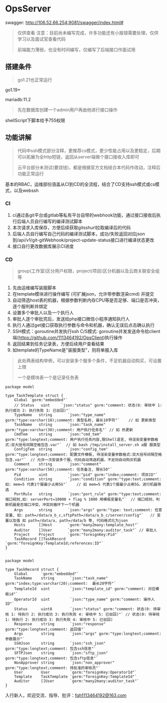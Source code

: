 # OpsServer
swagger: http://106.52.66.254:9081/swagger/index.html#
> 仅供查看
> 注意：目前尚未编写完成，许多功能还有小报错需要处理，仅供学习以及面试官查看代码
>
> 前端能力薄弱，也没有时间编写，仅编写了后端接口作面试用

## 搭建条件

> go1.21也正常运行

go1.19+

mariadb:11.2

> 先在数据库创建一个admin用户再由他进行接口操作

shellScript下脚本给予755权限



## 功能讲解

> 代码中ssh模式部分注释，更推荐cs模式，更少性能占用以及更稳定，后期可以拓展为全http短链，返回从server端做个接口接收入库即可
>
> 云平台部分未测试(要烧钱)，都是根据官方文档结合本代码作改动，注释后功能正常运行

基本的RBAC，运维部份涵盖从CI到CD的全流程，结合了CD支持ssh模式或cs模式，以及webssh

### CI

1. ci通过各git平台或gitlab等私有平台自带的webhook功能，通过接口接收后执行后端人员自行编写的编译测试脚本
2. 本次请求入库保存，方便后续获取gitsshurl拉取编译后的代码
3. 后端人员自行编写自己代码的编译测试脚本，成功/失败返回对应json到/api/v1/git-gitWebhook/project-update-status接口进行编译状态更改
4. 接口自行更改数据库展示CI进度

### CD
> group(工作室)区分用户权限，project(项目)区分机器以及云商关联安全组等
1. 先由运维编写装服脚本
2. 在template模块进行操作编写 (可扩展json，允许带参数渲染cmd)  并提交
3. 自动筛选host表的机器，根据参数判断内存CPU等是否足够、端口是否冲突，逐个服判断并绑定
4. 设置多个审批人以及一个执行人
5. 审批人逐个审批完后，发送给php接口微信小程序通知执行人
6. 执行人通过get接口获取执行参数与命令和机器，确认无误后点击确认执行
7. SSH模式：goroutine并发执行ssh          C/S模式: goroutine并发发送命令给client端(https://github.com/1113464192/OpsClient)执行操作
8. 返回结果到任务记录表，方便后续用户查看结果
9. 如template的TypeName是"装服类型"，则将单服入库

> 此处两表结构举例，可以安装多个服多个条件，不足机器自动购买，可设置上限
>
> 一个是模块表一个是记录任务表

```golang
package model

type TaskTemplate struct {
	Global `gorm:"embedded"`
	// Status   uint     `json:"status" gorm:"comment: 状态(0: 审核中 1: 执行成功 2: 执行失败 3: 已驳回)"`
	TypeName   string       `json:"type_name" gorm:"type:varchar(10);comment: 类型名称, 最长10字符"`	// 如 更新类型
	TaskName   string       `json:"task_name" gorm:"type:varchar(30);comment: 用户执行任务名"`	// 如 热更新
	CmdTem     string       `json:"cmd_tem" gorm:"type:longtext;comment: 用户执行任务内容,限Shell语言, 待渲染变量参数格式:双大括号间隔空格包含.var"`	// 如 bash /tmp/install_server.sh a服 服类型
	ConfigTem  string       `json:"config_tem" gorm:"type:longtext;comment: 配置文件模板, 待渲染变量参数格式:双大括号间隔空格包含.var"`	// 允许一次安装多个服，代码自动筛选机器，不足则自动购买机器
	Comment    string       `json:"comment" gorm:"type:varchar(50);comment: 任务备注, 限长50"`
	Pid        uint         `json:"pid" gorm:"index;comment: 项目ID"`
	Condition  string       `json:"condition" gorm:"type:text;comment:如: mem=5 代表1个服最少占用5G"`	// 如 mem=5 代表1个服最少占用5G，进行机器筛选
	PortRule   string       `json:"port_rule" gorm:"type:text;comment: 端口规则,如: serverPort=10000 + flag % 1000 用模板变量名"`	// 端口规则，判断机器是否端口冲突，冲突则循环下一个机器
	Args       string       `json:"args" gorm:"type: text;comment: 任意变量, 如: path=/data/a_b_c,sftpPath=/data/a_b_c/server/config"`	// 变量以及值 如 path=/data/a, path=/data/b 等, 代码格式化为json
	Hosts      []Host       `gorm:"many2many:template_host"`
	Auditor    []User       `gorm:"many2many:auditor_task"`	// 审批人
	Project    Project      `gorm:"foreignKey:Pid"`
	TaskRecord []TaskRecord `gorm:"foreignKey:TemplateId;references:ID"`
}


package model

type TaskRecord struct {
	Global      `gorm:"embedded"`
	TaskName    string       `json:"task_name" gorm:"index;type:varchar(20);comment:  最长20字符"`
	TemplateId  uint         `json:"template_id" gorm:"comment: 对应模板id"`
	OperatorId  uint         `json:"type_name" gorm:"comment: 操作人ID"`
	Status      uint8        `json:"status" gorm:"comment: 状态(0: 待审核 1: 待执行 2: 执行成功 3: 执行失败 4: 审核中 5: 已驳回)"` // 状态(0: 待审核 1: 待执行 2: 执行成功 3: 执行失败 4: 审核中 5: 已驳回)
	Response    string       `json:"response" gorm:"type:longtext;comment: 返回值"`
	Args        string       `json:"args" gorm:"type:longtext;comment: 参数展示"`
	SSHJson     string       `json:"ssh_json" gorm:"type:longtext;comment: 包含ssh信息"`
	SFTPJson    string       `json:"sftp_json" gorm:"type:longtext;comment: 包含sftp信息"`
	NonApprover string       `json:"non_approver" gorm:"type:longtext;comment: 待批准的审核员"`
	User        User         `gorm:"foreignKey:OperatorId"`
	Template    TaskTemplate `gorm:"foreignKey:TemplateId"`
	Auditor     []User       `gorm:"many2many:auditor_task"`
}

```







入行新人，欢迎交流、指导、批评：fqh1113464192@163.com





